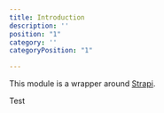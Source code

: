 ```yaml
---
title: Introduction
description: ''
position: "1"
category: ''
categoryPosition: "1"

---
```

This module is a wrapper around [Strapi](https://strapi.io/).

Test
